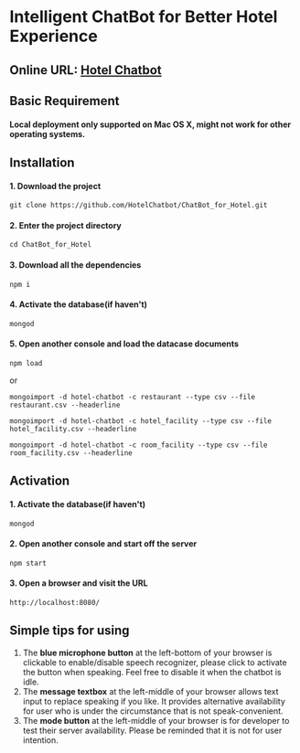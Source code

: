 # Intelligent ChatBot for Better Hotel Experience

## Online URL: [Hotel Chatbot](http://hotel-agent.herokuapp.com)


## Basic Requirement
#### Local deployment only supported on **Mac OS X**, might not work for other operating systems.


## Installation
#### 1. Download the project
`git clone https://github.com/HotelChatbot/ChatBot_for_Hotel.git`
#### 2. Enter the project directory
`cd ChatBot_for_Hotel`
#### 3. Download all the dependencies
`npm i`
#### 4. Activate the database(if haven't)
`mongod`
#### 5. Open another console and load the datacase documents
```npm load```

or

```mongoimport -d hotel-chatbot -c restaurant --type csv --file restaurant.csv --headerline```

```mongoimport -d hotel-chatbot -c hotel_facility --type csv --file hotel_facility.csv --headerline```

```mongoimport -d hotel-chatbot -c room_facility --type csv --file room_facility.csv --headerline```


## Activation
#### 1. Activate the database(if haven't)
`mongod`
#### 2. Open another console and start off the server
`npm start`
#### 3. Open a browser and visit the URL
`http://localhost:8080/`


## Simple tips for using
1. The **blue microphone button** at the left-bottom of your browser is clickable to enable/disable speech recognizer, please click to activate the button when speaking. Feel free to disable it when the chatbot is idle.
2. The **message textbox** at the left-middle of your browser allows text input to replace speaking if you like. It provides alternative availability for user who is under the circumstance that is not speak-convenient.
3. The **mode button** at the left-middle of your browser is for developer to test their server availability. Please be reminded that it is not for user intention.
